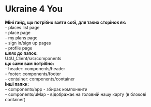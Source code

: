 <h1>Ukraine 4 You</h1>
<strong>Міні гайд, що потрібно взяти собі, для таких сторінок як:</strong><br />
- places list page<br />
- place page<br />
- my plans page<br />
- sign in/sign up pages<br />
- profile page
<br />
<strong>шлях до папок:</strong><br />
U4U_Client/src/components
<br />
<strong>що саме вам потрібно:</strong><br />
- header: components/header<br />
- footer: components/footer<br />
- container: components/container
<br />
<strong>інші папки:</strong><br />
- components/app - збирає компоненти<br />
- components/uMap - відображає на головній нашу карту (в блокові container)